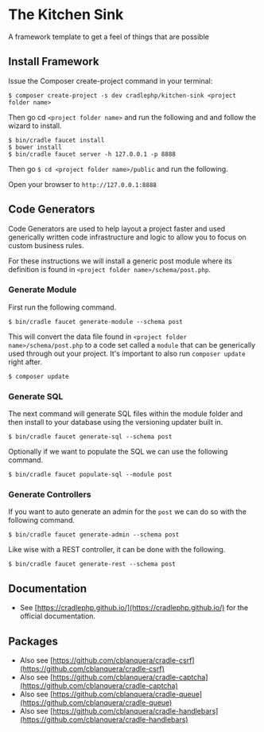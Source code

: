 # The Kitchen Sink
A framework template to get a feel of things that are possible

## Install Framework

Issue the Composer create-project command in your terminal:

```
$ composer create-project -s dev cradlephp/kitchen-sink <project folder name>
```

Then go cd `<project folder name>` and run the following and and follow the wizard to install.

```
$ bin/cradle faucet install
$ bower install
$ bin/cradle faucet server -h 127.0.0.1 -p 8888
```

Then go `$ cd <project folder name>/public` and run the following.

Open your browser to `http://127.0.0.1:8888`

## Code Generators

Code Generators are used to help layout a project faster and used generically
written code infrastructure and logic to allow you to focus on custom business rules.

For these instructions we will install a generic post module where its definition
is found in `<project folder name>/schema/post.php`.

### Generate Module

First run the following command.

```
$ bin/cradle faucet generate-module --schema post
```

This will convert the data file found in `<project folder name>/schema/post.php`
to a code set called a `module` that can be generically used through out your project.
It's important to also run `composer update` right after.

```
$ composer update
```

### Generate SQL

The next command will generate SQL files within the module folder and
then install to your database using the versioning updater built in.

```
$ bin/cradle faucet generate-sql --schema post
```

Optionally if we want to populate the SQL we can use the following command.

```
$ bin/cradle faucet populate-sql --module post
```

### Generate Controllers

If you want to auto generate an admin for the `post` we can do so with the following command.

```
$ bin/cradle faucet generate-admin --schema post
```

Like wise with a REST controller, it can be done with the following.

```
$ bin/cradle faucet generate-rest --schema post
```

## Documentation

 - See [https://cradlephp.github.io/](https://cradlephp.github.io/) for the official documentation.

## Packages

 - Also see [https://github.com/cblanquera/cradle-csrf](https://github.com/cblanquera/cradle-csrf)
 - Also see [https://github.com/cblanquera/cradle-captcha](https://github.com/cblanquera/cradle-captcha)
 - Also see [https://github.com/cblanquera/cradle-queue](https://github.com/cblanquera/cradle-queue)
 - Also see [https://github.com/cblanquera/cradle-handlebars](https://github.com/cblanquera/cradle-handlebars)
